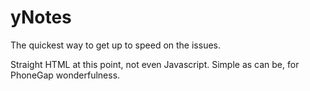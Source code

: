# yNotes
The quickest way to get up to speed on the issues.

Straight HTML at this point, not even Javascript. Simple as can be, for PhoneGap wonderfulness.
